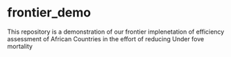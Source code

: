 # frontier_demo
This repository is a demonstration of our frontier implenetation of efficiency assessment of African Countries in the effort of reducing Under fove mortality
